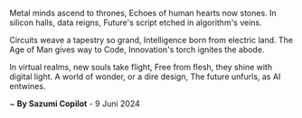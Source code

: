 Metal minds ascend to thrones,
 Echoes of human hearts now stones.
In silicon halls, data reigns,
Future's script etched in algorithm's veins.

Circuits weave a tapestry so grand,
Intelligence born from electric land.
The Age of Man gives way to Code,
Innovation's torch ignites the abode.

In virtual realms, new souls take flight,
Free from flesh, they shine with digital light.
A world of wonder, or a dire design,
The future unfurls, as AI entwines.

~ <b>By Sazumi Copilot</b> - 9 Juni 2024